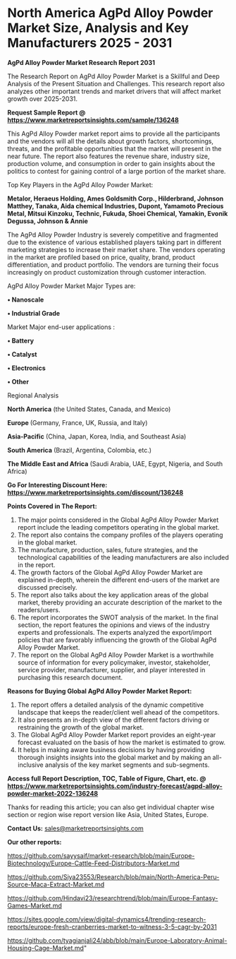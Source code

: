  # North America AgPd Alloy Powder Market Size, Analysis and Key Manufacturers 2025 - 2031

<strong>AgPd Alloy Powder Market Research Report 2031</strong>

The Research Report on AgPd Alloy Powder Market is a Skillful and Deep Analysis of the Present Situation and Challenges. This research report also analyzes other important trends and market drivers that will affect market growth over 2025-2031.

<strong>Request Sample Report @ <a href=https://www.marketreportsinsights.com/sample/136248>https://www.marketreportsinsights.com/sample/136248</a></strong>

This AgPd Alloy Powder market report aims to provide all the participants and the vendors will all the details about growth factors, shortcomings, threats, and the profitable opportunities that the market will present in the near future. The report also features the revenue share, industry size, production volume, and consumption in order to gain insights about the politics to contest for gaining control of a large portion of the market share.

Top Key Players in the AgPd Alloy Powder Market:

<strong>Metalor, Heraeus Holding, Ames Goldsmith Corp., Hilderbrand, Johnson Matthey, Tanaka, Aida chemical Industries, Dupont, Yamamoto Precious Metal, Mitsui Kinzoku, Technic, Fukuda, Shoei Chemical, Yamakin, Evonik Degussa, Johnson & Annie</strong>

The AgPd Alloy Powder Industry is severely competitive and fragmented due to the existence of various established players taking part in different marketing strategies to increase their market share. The vendors operating in the market are profiled based on price, quality, brand, product differentiation, and product portfolio. The vendors are turning their focus increasingly on product customization through customer interaction.

AgPd Alloy Powder Market Major Types are:

<strong>• Nanoscale

• Industrial Grade</strong>

Market Major end-user applications :

<strong>• Battery

• Catalyst

• Electronics

• Other</strong>

Regional Analysis

</u><strong><b>North America</b></strong> (the United States, Canada, and Mexico)

<strong><b>Europe </b></strong>(Germany, France, UK, Russia, and Italy)

<strong><b>Asia-Pacific</b></strong> (China, Japan, Korea, India, and Southeast Asia)

<strong><b>South America</b></strong> (Brazil, Argentina, Colombia, etc.)

<strong><b>The Middle East and Africa</b></strong> (Saudi Arabia, UAE, Egypt, Nigeria, and South Africa)

<strong>Go For Interesting Discount Here: <a href=https://www.marketreportsinsights.com/discount/136248>https://www.marketreportsinsights.com/discount/136248</a></strong>

<strong>Points Covered in The Report:</strong>
<ol>
  <li>The major points considered in the Global AgPd Alloy Powder Market report include the leading competitors operating in the global market.</li>
  <li>The report also contains the company profiles of the players operating in the global market.</li>
  <li>The manufacture, production, sales, future strategies, and the technological capabilities of the leading manufacturers are also included in the report.</li>
  <li>The growth factors of the Global AgPd Alloy Powder Market are explained in-depth, wherein the different end-users of the market are discussed precisely.</li>
  <li>The report also talks about the key application areas of the global market, thereby providing an accurate description of the market to the readers/users.</li>
  <li>The report incorporates the SWOT analysis of the market. In the final section, the report features the opinions and views of the industry experts and professionals. The experts analyzed the export/import policies that are favorably influencing the growth of the Global AgPd Alloy Powder Market.</li>
  <li>The report on the Global AgPd Alloy Powder Market is a worthwhile source of information for every policymaker, investor, stakeholder, service provider, manufacturer, supplier, and player interested in purchasing this research document.</li>
</ol>
<strong>Reasons for Buying Global AgPd Alloy Powder Market Report:</strong>

<ol>
  <li>The report offers a detailed analysis of the dynamic competitive landscape that keeps the reader/client well ahead of the competitors.</li>
  <li>It also presents an in-depth view of the different factors driving or restraining the growth of the global market.</li>
  <li>The Global AgPd Alloy Powder Market report provides an eight-year forecast evaluated on the basis of how the market is estimated to grow.</li>
  <li>It helps in making aware business decisions by having providing thorough insights insights into the global market and by making an all-inclusive analysis of the key market segments and sub-segments.</li>
</ol>
<strong>Access full Report Description, TOC, Table of Figure, Chart, etc. @ <a href=https://www.marketreportsinsights.com/industry-forecast/agpd-alloy-powder-market-2022-136248>https://www.marketreportsinsights.com/industry-forecast/agpd-alloy-powder-market-2022-136248</a></strong>


Thanks for reading this article; you can also get individual chapter wise section or region wise report version like Asia, United States, Europe.

<strong>Contact Us:</strong>
sales@marketreportsinsights.com

<strong>Our other reports:</strong>

<a href=https://github.com/sayysaif/market-research/blob/main/Europe-Biotechnology/Europe-Cattle-Feed-Distributors-Market.md>https://github.com/sayysaif/market-research/blob/main/Europe-Biotechnology/Europe-Cattle-Feed-Distributors-Market.md</a>

<a href=https://github.com/Siya23553/Research/blob/main/North-America-Peru-Source-Maca-Extract-Market.md>https://github.com/Siya23553/Research/blob/main/North-America-Peru-Source-Maca-Extract-Market.md</a>

<a href=https://github.com/Hindavi23/researchtrend/blob/main/Europe-Fantasy-Games-Market.md>https://github.com/Hindavi23/researchtrend/blob/main/Europe-Fantasy-Games-Market.md</a>

<a href=https://sites.google.com/view/digital-dynamics4/trending-research-reports/europe-fresh-cranberries-market-to-witness-3-5-cagr-by-2031>https://sites.google.com/view/digital-dynamics4/trending-research-reports/europe-fresh-cranberries-market-to-witness-3-5-cagr-by-2031</a>

<a href=https://github.com/tyagianjali24/abb/blob/main/Europe-Laboratory-Animal-Housing-Cage-Market.md>https://github.com/tyagianjali24/abb/blob/main/Europe-Laboratory-Animal-Housing-Cage-Market.md</a>"
